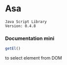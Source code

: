 # Asa
    Java Script Library
    Version: 0.4.8




### Documentation mini

```javascript
getEl()
``` 
to select element from DOM

